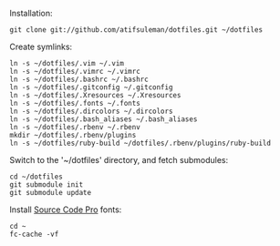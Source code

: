 Installation:

	git clone git://github.com/atifsuleman/dotfiles.git ~/dotfiles

Create symlinks:

	ln -s ~/dotfiles/.vim ~/.vim
	ln -s ~/dotfiles/.vimrc ~/.vimrc
	ln -s ~/dotfiles/.bashrc ~/.bashrc
	ln -s ~/dotfiles/.gitconfig ~/.gitconfig
	ln -s ~/dotfiles/.Xresources ~/.Xresources 
	ln -s ~/dotfiles/.fonts ~/.fonts
	ln -s ~/dotfiles/.dircolors ~/.dircolors
	ln -s ~/dotfiles/.bash_aliases ~/.bash_aliases
	ln -s ~/dotfiles/.rbenv ~/.rbenv
	mkdir ~/dotfiles/.rbenv/plugins
	ln -s ~/dotfiles/ruby-build ~/dotfiles/.rbenv/plugins/ruby-build 

Switch to the '~/dotfiles' directory, and fetch submodules:

	cd ~/dotfiles
	git submodule init
	git submodule update

Install [Source Code Pro](https://github.com/adobe-fonts/source-code-pro) fonts:

	cd ~
	fc-cache -vf
